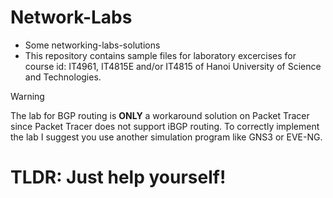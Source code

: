 # Network-Labs
- Some networking-labs-solutions
- This repository contains sample files for laboratory excercises for course id: IT4961, IT4815E and/or IT4815 of Hanoi University of Science and Technologies.


> [!WARNING]  
> The lab for BGP routing is **ONLY** a workaround solution on Packet Tracer since Packet Tracer does not support iBGP routing. To correctly implement the lab I suggest you use another simulation program like GNS3 or EVE-NG.

# TLDR: Just help yourself! 
